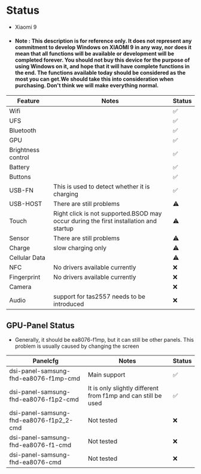 # Status
- Xiaomi 9
- #### Note : This description is for reference only. It does not represent any commitment to develop Windows on XIAOMI 9 in any way, nor does it mean that all functions will be available or development will be completed forever. You should not buy this device for the purpose of using Windows on it, and hope that it will have complete functions in the end. The functions available today should be considered as the most you can get.We should take this into consideration when purchasing. Don't think we will make everything normal.

| Feature                | Notes                                                                                   | Status         |
|------------------------|-----------------------------------------------------------------------------------------|----------------|
| Wifi                   |                                                                                         | ✅            |
| UFS                    |                                                                                         | ✅            |
| Bluetooth              |                                                                                         | ✅            |
| GPU                    |                                                                                         | ✅            |
| Brightness control     |                                                                                         | ✅            |
| Battery                |                                                                                         | ✅            |
| Buttons                |                                                                                         | ✅            |
| USB-FN                 | This is used to detect whether it is charging                                           | ✅            |
| USB-HOST               | There are still problems                                                                | ⚠️            |
| Touch                  | Right click is not supported.BSOD may occur during the first installation and startup   | ⚠️            |
| Sensor                 | There are still problems                                                                | ⚠️            |
| Charge                 | slow charging only                                                                      | ⚠️            |
| Cellular Data          |                                                                                         | ⚠️            |
| NFC                    | No drivers available currently                                                          | ❌            |
| Fingerprint            | No drivers available currently                                                          | ❌            |
| Camera                 |                                                                                         | ❌            |
| Audio                  | support for tas2557 needs to be introduced                                              | ❌            |

## GPU-Panel Status
* Generally, it should be ea8076-f1mp, but it can still be other panels. This problem is usually caused by changing the screen

| Panelcfg                                 | Notes                                                                                   | Status         |
|------------------------------------------|-----------------------------------------------------------------------------------------|----------------|
| dsi-panel-samsung-fhd-ea8076-f1mp-cmd    | Main support                                                                            | ✅            |
| dsi-panel-samsung-fhd-ea8076-f1p2-cmd    | It is only slightly different from f1mp and can still be used                           | ✅            |
| dsi-panel-samsung-fhd-ea8076-f1p2_2-cmd  | Not tested                                                                              | ❌            |
| dsi-panel-samsung-fhd-ea8076-f1-cmd      | Not tested                                                                              | ❌            |
| dsi-panel-samsung-fhd-ea8076-cmd         | Not tested                                                                              | ❌            |